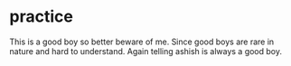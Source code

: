 # practice
This is a good boy so better beware of me.
Since good boys are rare in nature and hard to understand.
Again telling ashish is always a good boy.